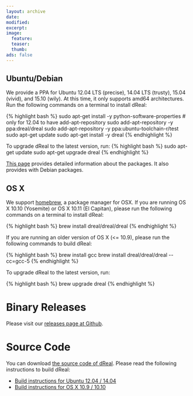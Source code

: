 ```yaml
---
layout: archive
date:
modified:
excerpt:
image:
  feature:
  teaser:
  thumb:
ads: false
---
```


Ubuntu/Debian
-------------

We provide a PPA for Ubuntu 12.04 LTS (precise), 14.04 LTS (trusty),
15.04 (vivid), and 15.10 (wily). At this time, it only supports amd64
architectures. Run the following commands on a terminal to install
dReal:

{% highlight bash %}
sudo apt-get install -y python-software-properties  # only for 12.04 to have add-apt-repository
sudo add-apt-repository -y ppa:dreal/dreal
sudo add-apt-repository -y ppa:ubuntu-toolchain-r/test
sudo apt-get update
sudo apt-get install -y dreal
{% endhighlight %}

To upgrade dReal to the latest version, run:
{% highlight bash %}
sudo apt-get update
sudo apt-get upgrade dreal
{% endhighlight %}

[This page](https://launchpad.net/~dreal/+archive/ubuntu/dreal/+packages)
provides detailed information about the packages. It also provides
with Debian packages.


OS X
----

We support [homebrew][homebrew], a package manager for OSX. If you are
running OS X 10.10 (Yosemite) or OS X 10.11 (El Capitan), please run
the following commands on a terminal to install dReal:

{% highlight bash %}
brew install dreal/dreal/dreal
{% endhighlight %}

If you are running an older version of OS X (<= 10.9), please run the
following commands to build dReal:

{% highlight bash %}
brew install gcc
brew install dreal/dreal/dreal --cc=gcc-5
{% endhighlight %}

To upgrade dReal to the latest version, run:

{% highlight bash %}
brew upgrade dreal
{% endhighlight %}

[homebrew]: http://brew.sh/


Binary Releases
===============

Please visit our [releases page at Github](https://github.com/dreal/dreal3/releases).


Source Code
===========

You can download
[the source code of dReal](http://github.com/dreal/dreal3/archive/master.zip).
Please read the following instructions to build dReal:

 - [Build instructions for Ubuntu 12.04 / 14.04](https://github.com/dreal/dreal3/blob/master/doc/ubuntu-gcc.md)
 - [Build instructions for OS X 10.9 / 10.10](https://github.com/dreal/dreal3/blob/master/doc/osx-gcc.md)
